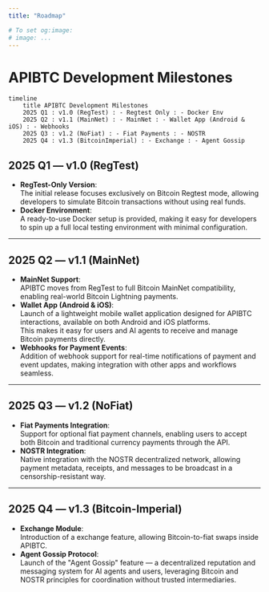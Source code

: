 ```yaml
---
title: "Roadmap"

# To set og:image:
# image: ...
---
```


# APIBTC Development Milestones

```mermaid
timeline
    title APIBTC Development Milestones
    2025 Q1 : v1.0 (RegTest) : - Regtest Only : - Docker Env
    2025 Q2 : v1.1 (MainNet) : - MainNet : - Wallet App (Android & iOS) : - Webhooks
    2025 Q3 : v1.2 (NoFiat) : - Fiat Payments : - NOSTR
    2025 Q4 : v1.3 (BitcoinImperial) : - Exchange : - Agent Gossip
```

## 2025 Q1 — v1.0 (RegTest)
- **RegTest-Only Version**:  
  The initial release focuses exclusively on Bitcoin Regtest mode, allowing developers to simulate Bitcoin transactions without using real funds.
- **Docker Environment**:  
  A ready-to-use Docker setup is provided, making it easy for developers to spin up a full local testing environment with minimal configuration.

---

## 2025 Q2 — v1.1 (MainNet)
- **MainNet Support**:  
  APIBTC moves from RegTest to full Bitcoin MainNet compatibility, enabling real-world Bitcoin Lightning payments.
- **Wallet App (Android & iOS)**:  
  Launch of a lightweight mobile wallet application designed for APIBTC interactions, available on both Android and iOS platforms.  
  This makes it easy for users and AI agents to receive and manage Bitcoin payments directly.
- **Webhooks for Payment Events**:  
  Addition of webhook support for real-time notifications of payment and event updates, making integration with other apps and workflows seamless.

---

## 2025 Q3 — v1.2 (NoFiat)
- **Fiat Payments Integration**:  
  Support for optional fiat payment channels, enabling users to accept both Bitcoin and traditional currency payments through the API.
- **NOSTR Integration**:  
  Native integration with the NOSTR decentralized network, allowing payment metadata, receipts, and messages to be broadcast in a censorship-resistant way.

---

## 2025 Q4 — v1.3 (Bitcoin-Imperial)
- **Exchange Module**:  
  Introduction of a exchange feature, allowing Bitcoin-to-fiat swaps inside APIBTC.
- **Agent Gossip Protocol**:  
  Launch of the "Agent Gossip" feature — a decentralized reputation and messaging system for AI agents and users, leveraging Bitcoin and NOSTR principles for coordination without trusted intermediaries.

